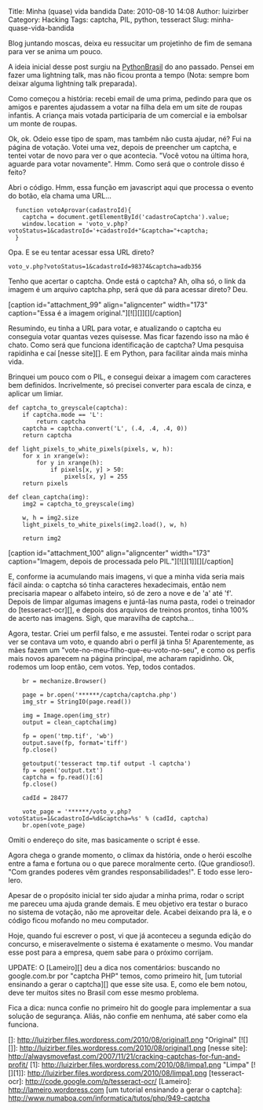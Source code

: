 Title: Minha (quase) vida bandida
Date: 2010-08-10 14:08
Author: luizirber
Category: Hacking
Tags: captcha, PIL, python, tesseract
Slug: minha-quase-vida-bandida

Blog juntando moscas, deixa eu ressucitar um projetinho de fim de semana
para ver se anima um pouco.

A ideia inicial desse post surgiu na [PythonBrasil][] do ano passado.
Pensei em fazer uma lightning talk, mas não ficou pronta a tempo (Nota:
sempre bom deixar alguma lightning talk preparada).

Como começou a história: recebi email de uma prima, pedindo para que os
amigos e parentes ajudassem a votar na filha dela em um site de roupas
infantis. A criança mais votada participaria de um comercial e ia
embolsar um monte de roupas.

Ok, ok. Odeio esse tipo de spam, mas também não custa ajudar, né? Fui na
página de votação. Votei uma vez, depois de preencher um captcha, e
tentei votar de novo para ver o que acontecia. "Você votou na última
hora, aguarde para votar novamente". Hmm. Como será que o controle disso
é feito?

Abri o código. Hmm, essa função em javascript aqui que processa o evento
do botão, ela chama uma URL...

      function votoAprovar(cadastroId){
        captcha = document.getElementById('cadastroCaptcha').value;
        window.location = 'voto_v.php?votoStatus=1&cadastroId='+cadastroId+"&captcha="+captcha;
      }

Opa. E se eu tentar acessar essa URL direto?

    voto_v.php?votoStatus=1&cadastroId=98374&captcha=adb356

Tenho que acertar o captcha. Onde está o captcha? Ah, olha só, o link da
imagem é um arquivo captcha.php, será que dá para acessar direto? Deu.

[caption id="attachment\_99" align="aligncenter" width="173"
caption="Essa é a imagem original."][![][]][][/caption]

Resumindo, eu tinha a URL para votar, e atualizando o captcha eu
conseguia votar quantas vezes quisesse. Mas ficar fazendo isso na mão é
chato. Como será que funciona identificação de captcha? Uma pesquisa
rapidinha e caí [nesse site][]. E em Python, para facilitar ainda mais
minha vida.

Brinquei um pouco com o PIL, e consegui deixar a imagem com caracteres
bem definidos. Incrivelmente, só precisei converter para escala de
cinza, e aplicar um limiar.

    def captcha_to_greyscale(captcha):
        if captcha.mode == 'L':
            return captcha
        captcha = captcha.convert('L', (.4, .4, .4, 0))
        return captcha

    def light_pixels_to_white_pixels(pixels, w, h):
        for x in xrange(w):
            for y in xrange(h):
                if pixels[x, y] > 50:
                    pixels[x, y] = 255
        return pixels

    def clean_captcha(img):
        img2 = captcha_to_greyscale(img)

        w, h = img2.size
        light_pixels_to_white_pixels(img2.load(), w, h)

        return img2

[caption id="attachment\_100" align="aligncenter" width="173"
caption="Imagem, depois de processada pelo PIL."][![][1]][][/caption]

E, conforme ia acumulando mais imagens, vi que a minha vida seria mais
fácil ainda: o captcha só tinha caracteres hexadecimais, então nem
precisaria mapear o alfabeto inteiro, só de zero a nove e de 'a' até
'f'. Depois de limpar algumas imagens e juntá-las numa pasta, rodei o
treinador do [tesseract-ocr][], e depois dos arquivos de treinos
prontos, tinha 100% de acerto nas imagens. Sigh, que maravilha de
captcha...

Agora, testar. Criei um perfil falso, e me assustei. Tentei rodar o
script para ver se contava um voto, e quando abri o perfil já tinha 5!
Aparentemente, as mães fazem um "vote-no-meu-filho-que-eu-voto-no-seu",
e como os perfis mais novos aparecem na página principal, me acharam
rapidinho. Ok, rodemos um loop então, cem votos. Yep, todos contados.

        br = mechanize.Browser()

        page = br.open('******/captcha/captcha.php')
        img_str = StringIO(page.read())

        img = Image.open(img_str)
        output = clean_captcha(img)

        fp = open('tmp.tif', 'wb')
        output.save(fp, format='tiff')
        fp.close()

        getoutput('tesseract tmp.tif output -l captcha')
        fp = open('output.txt')
        captcha = fp.read()[:6]
        fp.close()

        cadId = 28477

        vote_page = '******/voto_v.php?votoStatus=1&cadastroId=%d&captcha=%s' % (cadId, captcha)
        br.open(vote_page)

Omiti o endereço do site, mas basicamente o script é esse.

Agora chega o grande momento, o clímax da história, onde o herói escolhe
entre a fama e fortuna ou o que parece moralmente certo. (Que
grandioso!). "Com grandes poderes vêm grandes responsabilidades!". E
todo esse lero-lero.

Apesar de o propósito inicial ter sido ajudar a minha prima, rodar o
script me pareceu uma ajuda grande demais. E meu objetivo era testar o
buraco no sistema de votação, não me aproveitar dele. Acabei deixando
pra lá, e o código ficou mofando no meu computador.

Hoje, quando fui escrever o post, vi que já aconteceu a segunda edição
do concurso, e miseravelmente o sistema é exatamente o mesmo. Vou mandar
esse post para a empresa, quem sabe para o próximo corrijam.

UPDATE: O [Lameiro][] deu a dica nos comentários: buscando no
google.com.br por "captcha PHP" temos, como primeiro hit, [um tutorial
ensinando a gerar o captcha][] que esse site usa. E, como ele bem notou,
deve ter muitos sites no Brasil com esse mesmo problema.

Fica a dica: nunca confie no primeiro hit do google para implementar a
sua solução de segurança. Aliás, não confie em nenhuma, até saber como
ela funciona.

  [PythonBrasil]: http://www.pythonbrasil.org.br/
  []: http://luizirber.files.wordpress.com/2010/08/original1.png
    "Original"
  [![][]]: http://luizirber.files.wordpress.com/2010/08/original1.png
  [nesse site]: http://alwaysmovefast.com/2007/11/21/cracking-captchas-for-fun-and-profit/
  [1]: http://luizirber.files.wordpress.com/2010/08/limpa1.png "Limpa"
  [![][1]]: http://luizirber.files.wordpress.com/2010/08/limpa1.png
  [tesseract-ocr]: http://code.google.com/p/tesseract-ocr/
  [Lameiro]: http://lameiro.wordpress.com
  [um tutorial ensinando a gerar o captcha]: http://www.numaboa.com/informatica/tutos/php/949-captcha
